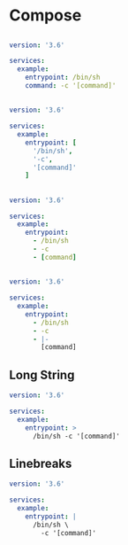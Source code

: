 # Compose

##

```yml
version: '3.6'

services:
  example:
    entrypoint: /bin/sh
    command: -c '[command]'
```

##

```yml
version: '3.6'

services:
  example:
    entrypoint: [
      '/bin/sh',
      '-c',
      '[command]'
    ]
```

##

```yml
version: '3.6'

services:
  example:
    entrypoint:
      - /bin/sh
      - -c
      - [command]
```

##

```yml
version: '3.6'

services:
  example:
    entrypoint:
      - /bin/sh
      - -c
      - |-
        [command]
```

## Long String

```yml
version: '3.6'

services:
  example:
    entrypoint: >
      /bin/sh -c '[command]'
```

## Linebreaks

```yml
version: '3.6'

services:
  example:
    entrypoint: |
      /bin/sh \
        -c '[command]'
```

